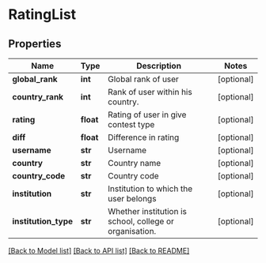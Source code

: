 # RatingList

## Properties
Name | Type | Description | Notes
------------ | ------------- | ------------- | -------------
**global_rank** | **int** | Global rank of user | [optional] 
**country_rank** | **int** | Rank of user within his country. | [optional] 
**rating** | **float** | Rating of user in give contest type | [optional] 
**diff** | **float** | Difference in rating | [optional] 
**username** | **str** | Username | [optional] 
**country** | **str** | Country name | [optional] 
**country_code** | **str** | Country code | [optional] 
**institution** | **str** | Institution to which the user belongs | [optional] 
**institution_type** | **str** | Whether institution is school, college or organisation. | [optional] 

[[Back to Model list]](../README.md#documentation-for-models) [[Back to API list]](../README.md#documentation-for-api-endpoints) [[Back to README]](../README.md)


